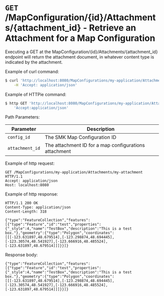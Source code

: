 # `GET` /MapConfiguration/{id}/Attachments/{attachment_id} - Retrieve an Attachment for a Map Configuration

Executing a GET at the MapConfiguration/{id}/Attachments/{attachment_id} endpoint will return the attachment document, in whatever content type is indicated by the attachment.
 

Example of curl
command:

``` bash
$ curl 'http://localhost:8080/MapConfigurations/my-application/Attachments/my-attachment' -i \
    -H 'Accept: application/json'
```

Example of HTTPie
command:

``` bash
$ http GET 'http://localhost:8080/MapConfigurations/my-application/Attachments/my-attachment' \
    'Accept:application/json'
```

Path
Parameters:

| Parameter       | Description                                           |
| --------------- | ----------------------------------------------------- |
| `config_id`     | The SMK Map Configuration ID                          |
| `attachment_id` | The attachment ID for a map configurations attachment |

Example of http request:

``` http
GET /MapConfigurations/my-application/Attachments/my-attachment HTTP/1.1
Accept: application/json
Host: localhost:8080
```

Example of http response:

``` http
HTTP/1.1 200 OK
Content-Type: application/json
Content-Length: 318

{"type":"FeatureCollection","features":[{"type":"Feature","id":"test","properties":{"_style":4,"name":"TestBox","description":"This is a test box."},"geometry":{"type":"Polygon","coordinates":[[[-123.631897,48.679514],[-123.298874,48.694445],[-123.30574,48.541927],[-123.666916,48.485524],[-123.631897,48.679514]]]}}]}
```

Response
body:

``` options=
{"type":"FeatureCollection","features":[{"type":"Feature","id":"test","properties":{"_style":4,"name":"TestBox","description":"This is a test box."},"geometry":{"type":"Polygon","coordinates":[[[-123.631897,48.679514],[-123.298874,48.694445],[-123.30574,48.541927],[-123.666916,48.485524],[-123.631897,48.679514]]]}}]}
```
